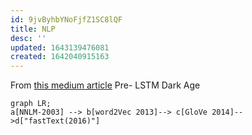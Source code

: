 ```yaml
---
id: 9jvByhbYNoFjfZ1SC8lQF
title: NLP
desc: ''
updated: 1643139476081
created: 1642040915163
---
```




From [this medium article](https://towardsdatascience.com/a-no-frills-guide-to-most-natural-language-processing-models-part-1-the-pre-lstm-ice-age-86055dd5d67c)
Pre- LSTM Dark Age

```mermaid
graph LR;
a[NNLM-2003] --> b[word2Vec 2013]--> c[GloVe 2014]-->d["fastText(2016)"]
```



